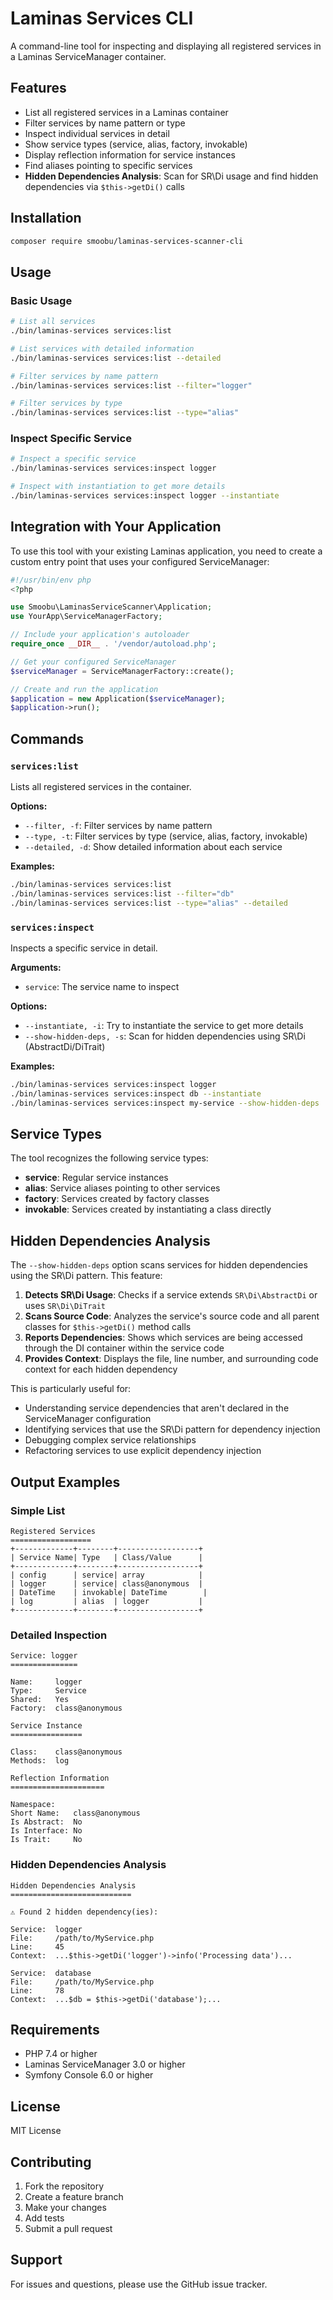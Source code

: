 # Laminas Services CLI

A command-line tool for inspecting and displaying all registered services in a Laminas ServiceManager container.

## Features

- List all registered services in a Laminas container
- Filter services by name pattern or type
- Inspect individual services in detail
- Show service types (service, alias, factory, invokable)
- Display reflection information for service instances
- Find aliases pointing to specific services
- **Hidden Dependencies Analysis**: Scan for SR\Di usage and find hidden dependencies via `$this->getDi()` calls

## Installation

```bash
composer require smoobu/laminas-services-scanner-cli
```

## Usage

### Basic Usage

```bash
# List all services
./bin/laminas-services services:list

# List services with detailed information
./bin/laminas-services services:list --detailed

# Filter services by name pattern
./bin/laminas-services services:list --filter="logger"

# Filter services by type
./bin/laminas-services services:list --type="alias"
```

### Inspect Specific Service

```bash
# Inspect a specific service
./bin/laminas-services services:inspect logger

# Inspect with instantiation to get more details
./bin/laminas-services services:inspect logger --instantiate
```

## Integration with Your Application

To use this tool with your existing Laminas application, you need to create a custom entry point that uses your configured ServiceManager:

```php
#!/usr/bin/env php
<?php

use Smoobu\LaminasServiceScanner\Application;
use YourApp\ServiceManagerFactory;

// Include your application's autoloader
require_once __DIR__ . '/vendor/autoload.php';

// Get your configured ServiceManager
$serviceManager = ServiceManagerFactory::create();

// Create and run the application
$application = new Application($serviceManager);
$application->run();
```

## Commands

### `services:list`

Lists all registered services in the container.

**Options:**
- `--filter, -f`: Filter services by name pattern
- `--type, -t`: Filter services by type (service, alias, factory, invokable)
- `--detailed, -d`: Show detailed information about each service

**Examples:**
```bash
./bin/laminas-services services:list
./bin/laminas-services services:list --filter="db"
./bin/laminas-services services:list --type="alias" --detailed
```

### `services:inspect`

Inspects a specific service in detail.

**Arguments:**
- `service`: The service name to inspect

**Options:**
- `--instantiate, -i`: Try to instantiate the service to get more details
- `--show-hidden-deps, -s`: Scan for hidden dependencies using SR\Di (AbstractDi/DiTrait)

**Examples:**
```bash
./bin/laminas-services services:inspect logger
./bin/laminas-services services:inspect db --instantiate
./bin/laminas-services services:inspect my-service --show-hidden-deps
```

## Service Types

The tool recognizes the following service types:

- **service**: Regular service instances
- **alias**: Service aliases pointing to other services
- **factory**: Services created by factory classes
- **invokable**: Services created by instantiating a class directly

## Hidden Dependencies Analysis

The `--show-hidden-deps` option scans services for hidden dependencies using the SR\Di pattern. This feature:

1. **Detects SR\Di Usage**: Checks if a service extends `SR\Di\AbstractDi` or uses `SR\Di\DiTrait`
2. **Scans Source Code**: Analyzes the service's source code and all parent classes for `$this->getDi()` method calls
3. **Reports Dependencies**: Shows which services are being accessed through the DI container within the service code
4. **Provides Context**: Displays the file, line number, and surrounding code context for each hidden dependency

This is particularly useful for:
- Understanding service dependencies that aren't declared in the ServiceManager configuration
- Identifying services that use the SR\Di pattern for dependency injection
- Debugging complex service relationships
- Refactoring services to use explicit dependency injection

## Output Examples

### Simple List
```
Registered Services
==================
+-------------+--------+------------------+
| Service Name| Type   | Class/Value      |
+-------------+--------+------------------+
| config      | service| array            |
| logger      | service| class@anonymous  |
| DateTime    | invokable| DateTime        |
| log         | alias  | logger           |
+-------------+--------+------------------+
```

### Detailed Inspection
```
Service: logger
===============

Name:     logger
Type:     Service
Shared:   Yes
Factory:  class@anonymous

Service Instance
================

Class:    class@anonymous
Methods:  log

Reflection Information
=====================

Namespace:    
Short Name:   class@anonymous
Is Abstract:  No
Is Interface: No
Is Trait:     No
```

### Hidden Dependencies Analysis
```
Hidden Dependencies Analysis
===========================

⚠ Found 2 hidden dependency(ies):

Service:  logger
File:     /path/to/MyService.php
Line:     45
Context:  ...$this->getDi('logger')->info('Processing data')...

Service:  database
File:     /path/to/MyService.php
Line:     78
Context:  ...$db = $this->getDi('database');...
```

## Requirements

- PHP 7.4 or higher
- Laminas ServiceManager 3.0 or higher
- Symfony Console 6.0 or higher

## License

MIT License

## Contributing

1. Fork the repository
2. Create a feature branch
3. Make your changes
4. Add tests
5. Submit a pull request

## Support

For issues and questions, please use the GitHub issue tracker.
